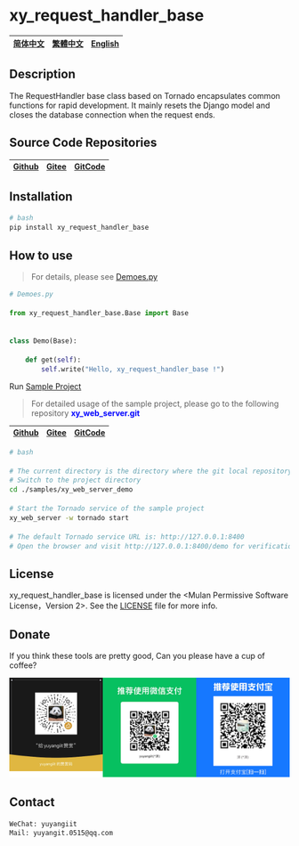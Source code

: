 <!--
 * @Author: 余洋 yuyangit.0515@qq.com
 * @Date: 2024-10-18 13:02:22
 * @LastEditors: 余洋 yuyangit.0515@qq.com
 * @LastEditTime: 2024-10-23 20:52:22
 * @FilePath: /xy_request_handler_base/readme/README.en.md
 * @Description: 这是默认设置,请设置`customMade`, 打开koroFileHeader查看配置 进行设置: https://github.com/OBKoro1/koro1FileHeader/wiki/%E9%85%8D%E7%BD%AE
-->
# xy_request_handler_base

| [简体中文](../README.md)         | [繁體中文](./README.zh-hant.md)        |                      [English](./README.en.md)          |
| ----------- | -------------|---------------------------------------|

## Description

The RequestHandler base class based on Tornado encapsulates common functions for rapid development. It mainly resets the Django model and closes the database connection when the request ends.

## Source Code Repositories

| [Github](https://github.com/xy-web-service/xy_request_handler_base.git)         | [Gitee](https://gitee.com/xy-opensource/xy_request_handler_base.git)        |                      [GitCode](https://gitcode.com/xy-opensource/xy_request_handler_base.git)          |
| ----------- | -------------|---------------------------------------|

## Installation

```bash
# bash
pip install xy_request_handler_base
```

## How to use

> For details, please see [Demoes.py](../samples/xy_web_server_demo/source/Runner/RequestHandlerDemo/Demoes.py)

```python
# Demoes.py

from xy_request_handler_base.Base import Base


class Demo(Base):

    def get(self):
        self.write("Hello, xy_request_handler_base !")

```

Run [Sample Project](../samples/xy_web_server_demo)

> For detailed usage of the sample project, please go to the following repository <b style="color: blue">xy_web_server.git</b>

| [Github](https://github.com/xy-web-service/xy_web_server.git)         | [Gitee](https://gitee.com/xy-opensource/xy_web_server.git)        |                      [GitCode](https://gitcode.com/xy-opensource/xy_web_server.git)          |
| ----------- | -------------|---------------------------------------|

```bash
# bash

# The current directory is the directory where the git local repository of xy_request_handler_base is located
# Switch to the project directory
cd ./samples/xy_web_server_demo

# Start the Tornado service of the sample project
xy_web_server -w tornado start

# The default Tornado service URL is: http://127.0.0.1:8400
# Open the browser and visit http://127.0.0.1:8400/demo for verification
```


## License
xy_request_handler_base is licensed under the <Mulan Permissive Software License，Version 2>. See the [LICENSE](../LICENSE) file for more info.

## Donate

If you think these tools are pretty good, Can you please have a cup of coffee?  

![Pay-Total](./Pay-Total.png)  


## Contact

```
WeChat: yuyangiit
Mail: yuyangit.0515@qq.com
```